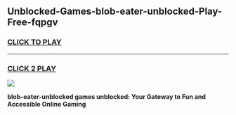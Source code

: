 
## Unblocked-Games-blob-eater-unblocked-Play-Free-fqpgv
<h3>
<a href="https://premium76.site?title=blob-eater-unblocked&ref=20M">CLICK TO PLAY</a></h3>
<hr>

<h3>
<a href="https://premium76.site?title=blob-eater-unblocked&ref=20M">CLICK 2 PLAY</a>
  
</h3>

<a href="https://premium76.site?title=blob-eater-unblocked&ref=19M"><img src="https://clearcache.store/games.png"></a>


**blob-eater-unblocked games unblocked: Your Gateway to Fun and Accessible Online Gaming**
